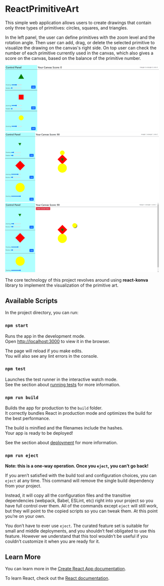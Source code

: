 # ReactPrimitiveArt

This simple web application allows users to create drawings that contain only three types of primitives: circles, squares, and triangles.

In the left panel, the user can define primitives with the zoom level and the rotation angle. Then user can add, drag, or delete the selected primitive to visualize the drawing on the canvas's right side. On top user can check the number of each primitive currently used in the canvas, which also gives a score on the canvas, based on the balance of the primitive number.

<img src="https://github.com/chrisnumber49/React-Primitive-Art/blob/main/screen%20shot/Screenshot%202024-09-19%20004807.png" width="700" >
<img src="https://github.com/chrisnumber49/React-Primitive-Art/blob/main/screen%20shot/Screenshot%202024-09-19%20004914.png" width="700" >
<img src="https://github.com/chrisnumber49/React-Primitive-Art/blob/main/screen%20shot/Screenshot%202024-09-19%20004934.png" width="700" >

The core technology of this project revolves around using **react-konva** library to implement the visualization of the primitive art.

## Available Scripts

In the project directory, you can run:

### `npm start`

Runs the app in the development mode.\
Open [http://localhost:3000](http://localhost:3000) to view it in the browser.

The page will reload if you make edits.\
You will also see any lint errors in the console.

### `npm test`

Launches the test runner in the interactive watch mode.\
See the section about [running tests](https://facebook.github.io/create-react-app/docs/running-tests) for more information.

### `npm run build`

Builds the app for production to the `build` folder.\
It correctly bundles React in production mode and optimizes the build for the best performance.

The build is minified and the filenames include the hashes.\
Your app is ready to be deployed!

See the section about [deployment](https://facebook.github.io/create-react-app/docs/deployment) for more information.

### `npm run eject`

**Note: this is a one-way operation. Once you `eject`, you can’t go back!**

If you aren’t satisfied with the build tool and configuration choices, you can `eject` at any time. This command will remove the single build dependency from your project.

Instead, it will copy all the configuration files and the transitive dependencies (webpack, Babel, ESLint, etc) right into your project so you have full control over them. All of the commands except `eject` will still work, but they will point to the copied scripts so you can tweak them. At this point you’re on your own.

You don’t have to ever use `eject`. The curated feature set is suitable for small and middle deployments, and you shouldn’t feel obligated to use this feature. However we understand that this tool wouldn’t be useful if you couldn’t customize it when you are ready for it.

## Learn More

You can learn more in the [Create React App documentation](https://facebook.github.io/create-react-app/docs/getting-started).

To learn React, check out the [React documentation](https://reactjs.org/).
